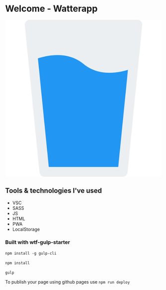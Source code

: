 # Welcome - Watterapp
![Glass](src/assets/img/water-glass.svg)

## Tools & technologies I've used
- VSC
- SASS
- JS
- HTML
- PWA
- LocalStorage


### Built with wtf-gulp-starter

`npm install -g gulp-cli`

`npm install`

`gulp`

To publish your page using github pages use `npm run deploy`
